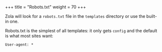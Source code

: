 +++
title = "Robots.txt"
weight = 70
+++

Zola will look for a `robots.txt` file in the `templates` directory or
use the built-in one.

Robots.txt is the simplest of all templates: it only gets `config`
and the default is what most sites want:

```jinja2
User-agent: *
```

